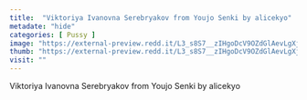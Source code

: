 ```yaml
---
title:  "Viktoriya Ivanovna Serebryakov from Youjo Senki by alicekyo"
metadate: "hide"
categories: [ Pussy ]
image: "https://external-preview.redd.it/L3_s8S7__zIHgoDcV9OZdGlAevLgXjXzL6E7Ff4nuvI.jpg?auto=webp&s=450ce9578ea86102293766ed1b54d3841c4e2c96"
thumb: "https://external-preview.redd.it/L3_s8S7__zIHgoDcV9OZdGlAevLgXjXzL6E7Ff4nuvI.jpg?width=1080&crop=smart&auto=webp&s=f1338020084514c371824487e5173744e8767417"
visit: ""
---
```

Viktoriya Ivanovna Serebryakov from Youjo Senki by alicekyo
